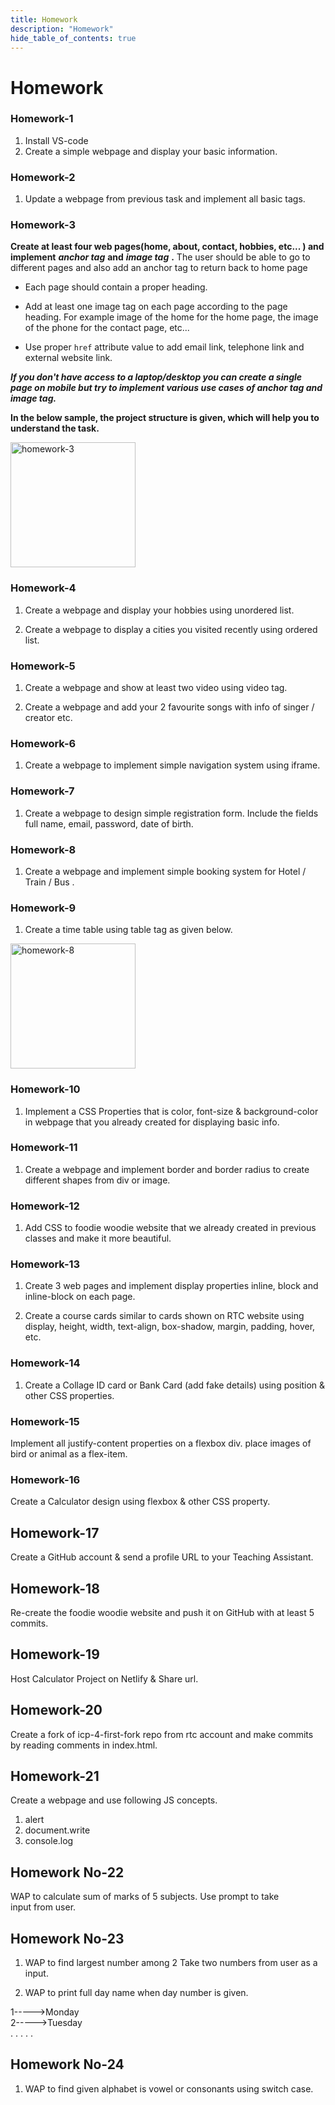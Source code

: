 ```yaml
---
title: Homework
description: "Homework"
hide_table_of_contents: true
---
```


# Homework

### Homework-1

1. Install VS-code
2. Create a simple webpage and display your basic information.

### Homework-2

1. Update a webpage from previous task and implement all basic tags.

### Homework-3

**Create at least four web pages(home, about, contact, hobbies, etc... ) and**
**implement** **_anchor tag_** **and** **_image tag_** **.** The user should be able to go to
different pages and also add an anchor tag to return back to home page

- Each page should contain a proper heading.

- Add at least one image tag on each page according to the page heading. For example image of
  the home for the home page, the image of the phone for the contact page, etc...

- Use proper `href` attribute value to add email link, telephone link and external website link.

**_If you don't have access to a laptop/desktop you can create a single page on mobile but try to implement various use cases of anchor tag and image tag._**

**In the below sample, the project structure is given, which will help you to understand the task.**

<img src="/icp/00/homework-3.png" alt="homework-3" height="200px"/>

### Homework-4

1. Create a webpage and display your hobbies using unordered list.

2. Create a webpage to display a cities you visited recently using ordered list.

### Homework-5

1. Create a webpage and show at least two video using video tag.

2. Create a webpage and add your 2 favourite songs with info of singer / creator etc.

### Homework-6

1. Create a webpage to implement simple navigation system using iframe.

### Homework-7

1. Create a webpage to design simple registration form. Include the fields full name, email, password, date of birth.

### Homework-8

1. Create a webpage and implement simple booking system for Hotel / Train / Bus .

### Homework-9

1. Create a time table using table tag as given below.

<img src="/icp/00/homework-8.png" alt="homework-8" height="200px"/>

### Homework-10

1. Implement a CSS Properties that is color, font-size & background-color in webpage that you already created for displaying basic info.

### Homework-11

1. Create a webpage and implement border and border radius to create different shapes from div or image.

### Homework-12

1. Add CSS to foodie woodie website that we already created in previous classes and make it more beautiful.

### Homework-13

1. Create 3 web pages and implement display properties inline, block and inline-block on each page.

2. Create a course cards similar to cards shown on RTC website using display, height, width, text-align, box-shadow, margin, padding, hover, etc.

### Homework-14

1. Create a Collage ID card or Bank Card (add fake details) using position & other CSS properties.

### Homework-15

Implement all justify-content properties on a flexbox div. place images of bird or animal as a flex-item.

### Homework-16

Create a Calculator design using flexbox & other CSS property.

## Homework-17

Create a GitHub account & send a profile URL to your Teaching Assistant.

## Homework-18

Re-create the foodie woodie website and push it on GitHub with at least 5 commits.

## Homework-19

Host Calculator Project on Netlify & Share url.

## Homework-20

Create a fork of icp-4-first-fork repo from rtc account and make commits by reading comments in index.html.

## Homework-21

Create a webpage and use following JS concepts.

1.  alert
2.  document.write
3.  console.log

## Homework No-22

WAP to calculate sum of marks of 5 subjects. Use prompt to take input from user.

## Homework No-23

1. WAP to find largest number among 2 Take two numbers from user as a input.

2. WAP to print full day name when day number is given.

1----->Monday <br/>
2----->Tuesday <br/>
.
.
.
.
.

## Homework No-24

1. WAP to find given alphabet is vowel or consonants using switch case.


